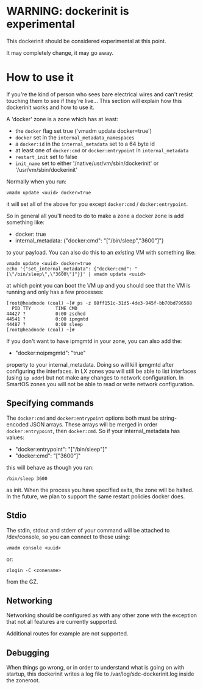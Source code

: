# WARNING: dockerinit is experimental

This dockerinit should be considered experimental at this point.

It may completely change, it may go away.

# How to use it

If you're the kind of person who sees bare electrical wires and can't resist
touching them to see if they're live... This section will explain how this
dockerinit works and how to use it.

A 'docker' zone is a zone which has at least:

 * the `docker` flag set true ('vmadm update <uuid> docker=true')
 * `docker` set in the `internal_metadata_namespaces`
 * a `docker:id` in the `internal_metadata` set to a 64 byte id
 * at least one of `docker:cmd` or `docker:entrypoint` in `internal_metadata`
 * `restart_init` set to false
 * `init_name` set to either '/native/usr/vm/sbin/dockerinit' or
   '/usr/vm/sbin/dockerinit'

Normally when you run:

```
vmadm update <uuid> docker=true
```

it will set all of the above for you except `docker:cmd` / `docker:entrypoint`.

So in general all you'll need to do to make a zone a docker zone is add
something like:

 * docker: true
 * internal_metadata: {"docker:cmd": "[\"/bin/sleep\",\"3600\"]"}

to your payload. You can also do this to an *existing* VM with something like:

```
vmadm update <uuid> docker=true
echo '{"set_internal_metadata": {"docker:cmd": "[\"/bin/sleep\",\"3600\"]"}}' | vmadm update <uuid>
```

at which point you can boot the VM up and you should see that the VM is running
and only has a few processes:

```
[root@headnode (coal) ~]# ps -z 08ff151c-31d5-4de3-945f-bb70bd796588
  PID TTY         TIME CMD
44427 ?           0:00 zsched
44541 ?           0:00 ipmgmtd
44487 ?           0:00 sleep
[root@headnode (coal) ~]#
```
If you don't want to have ipmgmtd in your zone, you can also add the:

 * "docker:noipmgmtd": "true"

property to your internal_metadata. Doing so will kill ipmgmtd after configuring
the interfaces. In LX zones you will still be able to list interfaces (using
`ip addr`) but not make any changes to network configuration. In SmartOS zones
you will not be able to read or write network configuration.

## Specifying commands

The `docker:cmd` and `docker:entrypoint` options both must be string-encoded
JSON arrays. These arrays will be merged in order `docker:entrypoint`, then
`docker:cmd`. So if your internal_metadata has values:

 * "docker:entrypoint": "[\"/bin/sleep\"]"
 * "docker:cmd": "[\"3600\"]"

this will behave as though you ran:

```
/bin/sleep 3600
```

as init. When the process you have specified exits, the zone will be halted.
In the future, we plan to support the same restart policies docker does.

## Stdio

The stdin, stdout and stderr of your command will be attached to /dev/console,
so you can connect to those using:

```
vmadm console <uuid>
```

or:

```
zlogin -C <zonename>
```

from the GZ.

## Networking

Networking should be configured as with any other zone with the exception that
not all features are currently supported.

Additional routes for example are not supported.

## Debugging

When things go wrong, or in order to understand what is going on with startup,
this dockerinit writes a log file to /var/log/sdc-dockerinit.log inside the
zoneroot.
